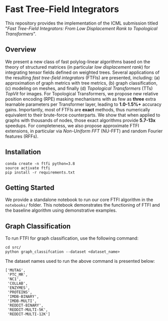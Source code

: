# Fast Tree-Field Integrators

This repository provides the implementation of the ICML submission titled "*Fast Tree-Field Integrators:
From Low Displacement Rank to Topological Transformers*".

## Overview

We present a new class of fast polylog-linear algorithms based on the theory of structured matrices (in particular *low displacement rank*) for integrating tensor fields defined on weighted trees. Several applications of the resulting *fast tree-field integrators* (FTFIs) are presented, including: (a) approximation of graph metrics with tree metrics, (b) graph classification, (c) modeling on meshes, and finally (d) *Topological Transformers* (TTs) *TopVit* for images. For Topological Transformers, we propose  new relative position encoding (RPE) masking mechanisms with as few as **three** extra learnable parameters per Transformer layer, leading to **1.0-1.5\%+** accuracy gains. Importantly, most of FTFIs are **exact** methods, thus numerically equivalent to their brute-force counterparts. We show that when applied to graphs with thousands of nodes, those exact algorithms provide **5.7-13x** speedups. For completeness, we also propose approximate FTFI extensions, in particular via *Non-Uniform FFT* (NU-FFT) and random Fourier features (RFFs).

## Installation

```
conda create -n ftfi python=3.8
source activate ftfi
pip install -r requirements.txt
```

## Getting Started

We provide a standalone notebook to run our core FTFI algorithm in the `notebooks/` folder. This notebook demonstrates the functioning of FTFI and the baseline algorithm using demonstrative examples.  

## Graph Classification

To run FTFI for graph classification, use the following command:


```
cd src/
python graph_classifcation --dataset <dataset_name>
```

The dataset names used to run the above command is presented below:

```
['MUTAG', 
 'PTC_MR',
 'NC1',
 'COLLAB',
 'ENZYMES',
 'PROTEINS', 
 'IMDB-BINARY',
 'IMDB-MULTI',
 'REDDIT-BINARY', 
 'REDDIT-MULTI-5K', 
 'REDDIT-MULTI-12K']
```